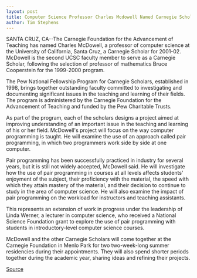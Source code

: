 ```yaml
---
layout: post
title: Computer Science Professor Charles Mcdowell Named Carnegie Scholar
author: Tim Stephens
---
```


SANTA CRUZ, CA--The Carnegie Foundation for the Advancement of Teaching has named Charles McDowell, a professor of computer science at the University of California, Santa Cruz, a Carnegie Scholar for 2001-02. McDowell is the second UCSC faculty member to serve as a Carnegie Scholar, following the selection of professor of mathematics Bruce Cooperstein for the 1999-2000 program.

The Pew National Fellowship Program for Carnegie Scholars, established in 1998, brings together outstanding faculty committed to investigating and documenting significant issues in the teaching and learning of their fields. The program is administered by the Carnegie Foundation for the Advancement of Teaching and funded by the Pew Charitable Trusts.

As part of the program, each of the scholars designs a project aimed at improving understanding of an important issue in the teaching and learning of his or her field. McDowell's project will focus on the way computer programming is taught. He will examine the use of an approach called pair programming, in which two programmers work side by side at one computer.

Pair programming has been successfully practiced in industry for several years, but it is still not widely accepted, McDowell said. He will investigate how the use of pair programming in courses at all levels affects students' enjoyment of the subject, their proficiency with the material, the speed with which they attain mastery of the material, and their decision to continue to study in the area of computer science. He will also examine the impact of pair programming on the workload for instructors and teaching assistants.

This represents an extension of work in progress under the leadership of Linda Werner, a lecturer in computer science, who received a National Science Foundation grant to explore the use of pair programming with students in introductory-level computer science courses.

McDowell and the other Carnegie Scholars will come together at the Carnegie Foundation in Menlo Park for two two-week-long summer residencies during their appointments. They will also spend shorter periods together during the academic year, sharing ideas and refining their projects.

[Source](http://www1.ucsc.edu/news_events/press_releases/archive/00-01/02-01/carnegie.html "Permalink to UCSC Press Release: Professor named Carnegie scholar")
